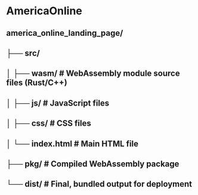 # AmericaOnline

##  america_online_landing_page/
##  ├── src/
##  │   ├── wasm/       # WebAssembly module source files (Rust/C++)
##  │   ├── js/         # JavaScript files
##  │   ├── css/        # CSS files
##  │   └── index.html  # Main HTML file
##  ├── pkg/            # Compiled WebAssembly package
##  └── dist/           # Final, bundled output for deployment
